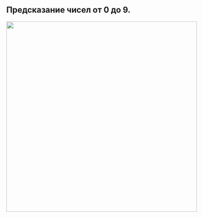 **Предсказание чисел от 0 до 9.**
----

<center> <img src=https://media.proglib.io/wp-uploads/2018/03/Screenshot-from-2018-03-17-00-26-34.png align="left" width="500"/> </center>
